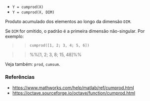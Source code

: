 - `Y = cumprod(X)`
- `Y = cumprod(X, DIM)`

Produto acumulado dos elementos ao longo da dimensão `DIM`.

Se `DIM` for omitido, o padrão é a primeira dimensão não-singular. Por exemplo:

> > `cumprod([1, 2; 3, 4; 5, 6])`

> > %%[1, 2; 3, 8; 15, 48]%%

Veja também: `prod`, `cumsum`.

### Referências

- https://www.mathworks.com/help/matlab/ref/cumprod.html
- https://octave.sourceforge.io/octave/function/cumprod.html
